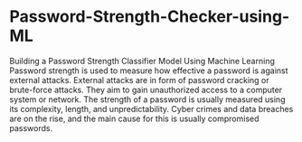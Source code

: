 # Password-Strength-Checker-using-ML
Building a Password Strength Classifier Model Using Machine Learning
Password strength is used to measure how effective a password is against external attacks. External attacks are in form of password cracking or brute-force attacks. They aim to gain unauthorized access to a computer system or network.
The strength of a password is usually measured using its complexity, length, and unpredictability.
Cyber crimes and data breaches are on the rise, and the main cause for this is usually compromised passwords.
